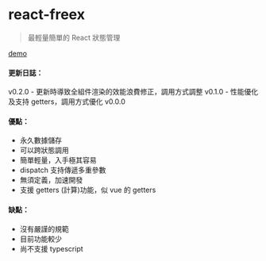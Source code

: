 # react-freex

> 最輕量簡單的 React 狀態管理

[demo](https://codesandbox.io/s/react-freex-h5dk6)

#### 更新日誌：

v0.2.0 - 更新時導致全組件渲染的效能浪費修正，調用方式調整
v0.1.0 - 性能優化及支持 getters，調用方式優化
v0.0.0

#### 優點：

- 永久數據儲存
- 可以跨狀態調用
- 簡單輕量，入手極其容易
- dispatch 支持傳遞多重參數
- 無須定義，加速開發
- 支援 getters (計算)功能，似 vue 的 getters

#### 缺點：

- 沒有嚴謹的規範
- 目前功能較少
- 尚不支援 typescript